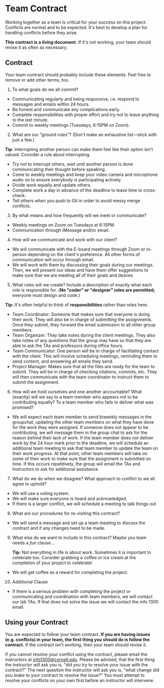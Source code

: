 # Team Contract

Working together as a team is critical for your success on this project. Conflicts are normal and to be expected. It's best to develop a plan for handling conflicts before they arise.

**This contract is a _living_ document.** If it's not working, your team should revise it as often as necessary.

## Contract

Your team contract should probably include these elements. Feel free to remove or add other terms, too.

1. To what goals do we all commit?

- Communicating regularly and being responsive, i.e. respond to messages and emails within 24 hours.
- Be honest and communicate any complications early.
- Complete responsibilities with proper effort and try not to leave anything to the last minute.
- Commit to weekly meetings (Tuesdays, 6:15PM on Zoom).

2. What are our "ground rules"? (Don't make an exhaustive list—stick with just a few.)

**Tip:** Interrupting another person can make them feel like their option isn't valued. Consider a rule about interrupting.

- Try not to interrupt others, wait until another person is done communicating their thought before speaking.
- Come to weekly meetings and keep your video camera and microphone audio on to ensure everybody is participating actively.
- Divide work equally and update others.
- Complete work a day in advance of the deadline to leave time to cross-check.
- Tell others when you push to Git in order to avoid messy merge conflicts.

3. By what means and how frequently will we meet or communicate?

- Weekly meetings on Zoom on Tuesdays at 6:15PM
- Communication through iMessage and/or email.

4. How will we communicate and work with our client?

- We will communicate with the E-board meetings through Zoom or in-person depending on the client's preference. All other forms of communication will occur through email.
- We will work with them by discussing their goals during our meetings. Then, we will present our ideas and have them offer suggestions to make sure that we are meeting all of their goals and desires.

5. What roles will we create? Include a description of exactly what each role is responsible for. (**No "coder" or "designer" roles are permitted;** everyone must design and code.)

**Tip:** It's often helpful to think of **responsibilities** rather than roles here.

- Team Coordinator: Someone that makes sure that everyone is doing their work. They will also be in charge of submitting the assignments. Once they submit, they forward the email submission to all other group members.
- Team Organizer: They take notes during the client meetings. They also take notes of any questions that the group may have so that they are able to ask the TAs and professors during office hours.
- Team Communicator: One person will be in charge of facilitating contact with the client. This will involve scheduling meetings, reminding them to send content, and answering all emails they send.
- Project Manager: Makes sure that all the files are ready for the team to submit. They will be in charge of checking citations, commits, etc. They will then communicate with the team coordinator to instruct them to submit the assignment.


6. How will we hold ourselves and one another accountable? What (exactly) will we say to a team member who appears not to be contributing equally? To a team member who fails to deliver what was promised?

- We will expect each team member to send biweekly messages in the groupchat, updating the other team members on what they have done for the work they were assigned. If someone does not appear to be contributing, we will message them in the group chat to ask for the reason behind their lack of work. If the team member does not deliver work by the 24 hour mark prior to the deadline, we will schedule an additional team meeting to ask that team member to update the team on their work progress. At that point, other team members will take on some of their work to make sure that the assignment is submitted on time. If this occurs repetitively, the group will email the TAs and Instructors to ask for additional assistance.


7. What do we do when we disagree? What approach to conflict to we all agree to uphold?

- We will use a voting system.
- We will make sure everyone is heard and acknowledged.
- If there is a larger conflict, we will schedule a meeting to talk things out

8. What are our procedures for re-visiting this contract?

- We will send a message and set up a team meeting to discuss the contract and if any changes need to be made.

9.  What else do we want to include in this contract? Maybe you team needs a _fun_ clause...

    **Tip:** Not everything in life is about work. Sometimes it is important to celebrate too. Consider grabbing a coffee or ice cream at the completion of your project to celebrate!

- We will get coffee as a reward for completing the project.

10. Additional Clause

- If there is a serious problem with completing the project or communicating and coordination with team members, we will contact our lab TAs. If that does not solve the issue we will contact the info 1300 email.

## Using your Contract

You are expected to follow your team contract. **If you are having issues (e.g. conflicts) in your team, the first thing you should do is follow the contract.** If the contract isn't working, then your team should revise it.

If you cannot resolve your conflict using the contract, please email the instructors at <info1300@cornell.edu>. Please be advised, that the first thing the instructor will ask you is, "did you try to resolve your issue with the contract?" The next question the instructor will ask you is, "what change did you make to your contract to resolve the issue?" You must attempt to resolve your conflicts on your own first before an instructor will intervene.
